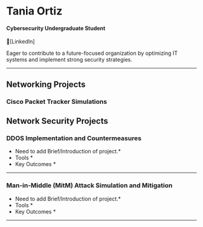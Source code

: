 # Tania Ortiz
#### Cybersecurity Undergraduate Student 
🔗[LinkedIn]

Eager to contribute to a future-focused organization by optimizing IT systems and implement strong security strategies.

______________________________________________________________________________________________
## Networking Projects 
### Cisco Packet Tracker Simulations



## Network Security Projects

### DDOS Implementation and Countermeasures

* Need to add Brief/Introduction of project.*
* Tools *
* Key Outcomes *
_______________________________________________________________________________________________
### Man-in-Middle (MitM) Attack Simulation and Mitigation

* Need to add Brief/Introduction of project.*
* Tools *
* Key Outcomes *
_______________________________________________________________________________________________
